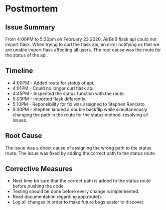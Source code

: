# Postmortem
## Issue Summary
From 4:00PM to 5:30pm on February 23 2020, AirBnB flask api could not import flask. When trying to curl the flask api, an error notifying us that we are unable import flask affecting all users. The root cause was the route for the status of the api.
## Timeline
* 4:00PM - Added route for status of api.
* 4:01PM - Could no longer curl flask api.
* 4:45PM - Inspected the status function with the route.
* 5:03PM - Imported flask differently.
* 5:10PM - Reponsibility for fix was assigned to Stephen Ranciato.
* 5:30PM - Stephen landed a double backflip while simultaneously changing the path in the route for the status method, resolving all issues.
## Root Cause
The issue was a direct cause of assigning the wrong path to the status route. The issue was fixed by adding the correct path to the status route.
## Corrective Measures
* Next time be sure that the correct path is added to the status route before pushing the code.
* Testing should be done before every change is implemented.
* Read documentation regarding app.route().
* Log all changes in order to make future bugs easier to discover.
